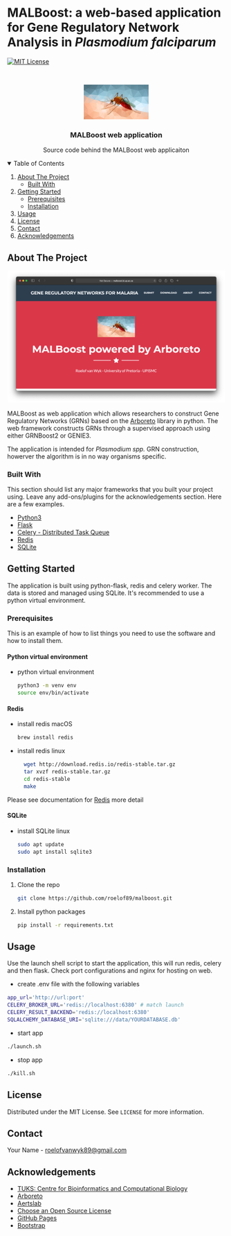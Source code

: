# MALBoost: a web-based application for Gene Regulatory Network Analysis in *Plasmodium falciparum*

[![MIT License][license-shield]][license-url]


<!-- PROJECT LOGO -->
<br />
<p align="center">
  <a href="https://github.com/roelof89/malboost">
    <img src="static/img/malpar.jpg" alt="Logo" width="150" height="80">
  </a>

  <h3 align="center">MALBoost web application</h3>

  <p align="center">
    Source code behind the MALBoost web applicaiton
    <br />
    
</p>



<!-- TABLE OF CONTENTS -->
<details open="open">
  <summary>Table of Contents</summary>
  <ol>
    <li>
      <a href="#about-the-project">About The Project</a>
      <ul>
        <li><a href="#built-with">Built With</a></li>
      </ul>
    </li>
    <li>
      <a href="#getting-started">Getting Started</a>
      <ul>
        <li><a href="#prerequisites">Prerequisites</a></li>
        <li><a href="#installation">Installation</a></li>
      </ul>
    </li>
    <li><a href="#usage">Usage</a></li>
    <li><a href="#license">License</a></li>
    <li><a href="#contact">Contact</a></li>
    <li><a href="#acknowledgements">Acknowledgements</a></li>
  </ol>
</details>



<!-- ABOUT THE PROJECT -->
## About The Project

[![Product Name Screen Shot][product-screenshot]](http://malboost.bi.up.ac.za)

MALBoost as web application which allows researchers to construct Gene Regulatory Networks (GRNs) based on the [Arboreto](https://doi.org/10.1093/bioinformatics/bty916) library in python. The web framework constructs GRNs through a supervised approach using either GRNBoost2 or GENIE3.

The application is intended for *Plasmodium spp.* GRN construction, howerver the algorithm is in no way organisms specific.

### Built With

This section should list any major frameworks that you built your project using. Leave any add-ons/plugins for the acknowledgements section. Here are a few examples.
* [Python3](https://www.python.org)
* [Flask](https://flask.palletsprojects.com)
* [Celery - Distributed Task Queue](https://docs.celeryproject.org/en/stable/index.html)
* [Redis](https://redis.io)
* [SQLite](https://www.sqlite.org/index.html)


<!-- GETTING STARTED -->
## Getting Started

The application is built using python-flask, redis and celery worker. The data is stored and managed using SQLite.
It's recommended to use a python virtual environment.

### Prerequisites

This is an example of how to list things you need to use the software and how to install them.
#### Python virtual environment
* python virtual environment
  ```sh
  python3 -m venv env
  source env/bin/activate
  ```

#### Redis
* install redis macOS
  ```sh
  brew install redis
  ```

* install redis linux
  ```sh
    wget http://download.redis.io/redis-stable.tar.gz
    tar xvzf redis-stable.tar.gz
    cd redis-stable
    make
  ```

Please see documentation for [Redis](https://redis.io) more detail

#### SQLite
* install SQLite linux
  ```sh
  sudo apt update
  sudo apt install sqlite3
  ```

### Installation

1. Clone the repo
   ```sh
   git clone https://github.com/roelof89/malboost.git
   ```
2. Install python packages
   ```sh
   pip install -r requirements.txt
   ```



<!-- USAGE EXAMPLES -->
## Usage

Use the launch shell script to start the application, this will run redis, celery and then flask.
Check port configurations and nginx for hosting on web.
* create .env file with the following variables
```sh
app_url='http://url:port'
CELERY_BROKER_URL='redis://localhost:6380' # match launch
CELERY_RESULT_BACKEND='redis://localhost:6380'
SQLALCHEMY_DATABASE_URI='sqlite:///data/YOURDATABASE.db'
```

* start app
```sh
./launch.sh
```
* stop app
```sh
./kill.sh
```

<!-- LICENSE -->
## License

Distributed under the MIT License. See `LICENSE` for more information.

<!-- CONTACT -->
## Contact

Your Name - roelofvanwyk89@gmail.com

<!-- ACKNOWLEDGEMENTS -->
## Acknowledgements
* [TUKS: Centre for Bioinformatics and Computational Biology](https://www.up.ac.za/centre-for-bioinformatics-and-computational-biology)
* [Arboreto](https://arboreto.readthedocs.io/en/latest/)
* [Aertslab](https://github.com/aertslab/arboreto)
* [Choose an Open Source License](https://choosealicense.com)
* [GitHub Pages](https://pages.github.com)
* [Bootstrap](https://stackpath.bootstrapcdn.com)

<!-- MARKDOWN LINKS & IMAGES -->
<!-- https://www.markdownguide.org/basic-syntax/#reference-style-links -->
[license-shield]: https://img.shields.io/github/license/othneildrew/Best-README-Template.svg?style=for-the-badge
[license-url]: https://github.com/othneildrew/Best-README-Template/blob/master/LICENSE.txt
[product-screenshot]: static/img/product-sh.png
